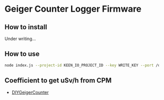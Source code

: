# Geiger Counter Logger Firmware

## How to install

Under writing...

## How to use

```bash
node index.js --project-id KEEN_IO_PROJECT_ID --key WRITE_KEY --port /dev/tty.usbserial-AK05C8NQ
```

## Coefficient to get uSv/h from CPM

- [DIYGeigerCounter](https://sites.google.com/site/diygeigercounter/gm-tubes-supported)

